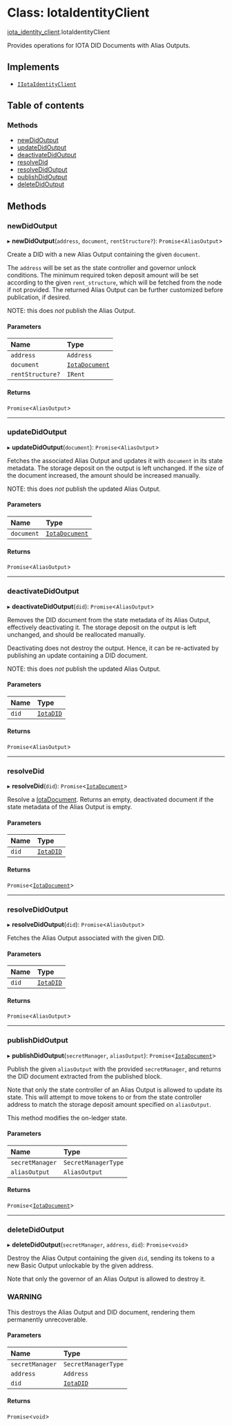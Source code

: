 # Class: IotaIdentityClient

[iota\_identity\_client](../modules/iota_identity_client.md).IotaIdentityClient

Provides operations for IOTA DID Documents with Alias Outputs.

## Implements

- [`IIotaIdentityClient`](../interfaces/identity_wasm.IIotaIdentityClient.md)

## Table of contents

### Methods

- [newDidOutput](iota_identity_client.IotaIdentityClient.md#newdidoutput)
- [updateDidOutput](iota_identity_client.IotaIdentityClient.md#updatedidoutput)
- [deactivateDidOutput](iota_identity_client.IotaIdentityClient.md#deactivatedidoutput)
- [resolveDid](iota_identity_client.IotaIdentityClient.md#resolvedid)
- [resolveDidOutput](iota_identity_client.IotaIdentityClient.md#resolvedidoutput)
- [publishDidOutput](iota_identity_client.IotaIdentityClient.md#publishdidoutput)
- [deleteDidOutput](iota_identity_client.IotaIdentityClient.md#deletedidoutput)

## Methods

### newDidOutput

▸ **newDidOutput**(`address`, `document`, `rentStructure?`): `Promise`\<`AliasOutput`\>

Create a DID with a new Alias Output containing the given `document`.

The `address` will be set as the state controller and governor unlock conditions.
The minimum required token deposit amount will be set according to the given
`rent_structure`, which will be fetched from the node if not provided.
The returned Alias Output can be further customized before publication, if desired.

NOTE: this does *not* publish the Alias Output.

#### Parameters

| Name | Type |
| :------ | :------ |
| `address` | `Address` |
| `document` | [`IotaDocument`](identity_wasm.IotaDocument.md) |
| `rentStructure?` | `IRent` |

#### Returns

`Promise`\<`AliasOutput`\>

___

### updateDidOutput

▸ **updateDidOutput**(`document`): `Promise`\<`AliasOutput`\>

Fetches the associated Alias Output and updates it with `document` in its state metadata.
The storage deposit on the output is left unchanged. If the size of the document increased,
the amount should be increased manually.

NOTE: this does *not* publish the updated Alias Output.

#### Parameters

| Name | Type |
| :------ | :------ |
| `document` | [`IotaDocument`](identity_wasm.IotaDocument.md) |

#### Returns

`Promise`\<`AliasOutput`\>

___

### deactivateDidOutput

▸ **deactivateDidOutput**(`did`): `Promise`\<`AliasOutput`\>

Removes the DID document from the state metadata of its Alias Output,
effectively deactivating it. The storage deposit on the output is left unchanged,
and should be reallocated manually.

Deactivating does not destroy the output. Hence, it can be re-activated by publishing
an update containing a DID document.

NOTE: this does *not* publish the updated Alias Output.

#### Parameters

| Name | Type |
| :------ | :------ |
| `did` | [`IotaDID`](identity_wasm.IotaDID.md) |

#### Returns

`Promise`\<`AliasOutput`\>

___

### resolveDid

▸ **resolveDid**(`did`): `Promise`\<[`IotaDocument`](identity_wasm.IotaDocument.md)\>

Resolve a [IotaDocument](identity_wasm.IotaDocument.md). Returns an empty, deactivated document if the state
metadata of the Alias Output is empty.

#### Parameters

| Name | Type |
| :------ | :------ |
| `did` | [`IotaDID`](identity_wasm.IotaDID.md) |

#### Returns

`Promise`\<[`IotaDocument`](identity_wasm.IotaDocument.md)\>

___

### resolveDidOutput

▸ **resolveDidOutput**(`did`): `Promise`\<`AliasOutput`\>

Fetches the Alias Output associated with the given DID.

#### Parameters

| Name | Type |
| :------ | :------ |
| `did` | [`IotaDID`](identity_wasm.IotaDID.md) |

#### Returns

`Promise`\<`AliasOutput`\>

___

### publishDidOutput

▸ **publishDidOutput**(`secretManager`, `aliasOutput`): `Promise`\<[`IotaDocument`](identity_wasm.IotaDocument.md)\>

Publish the given `aliasOutput` with the provided `secretManager`, and returns
the DID document extracted from the published block.

Note that only the state controller of an Alias Output is allowed to update its state.
This will attempt to move tokens to or from the state controller address to match
the storage deposit amount specified on `aliasOutput`.

This method modifies the on-ledger state.

#### Parameters

| Name | Type |
| :------ | :------ |
| `secretManager` | `SecretManagerType` |
| `aliasOutput` | `AliasOutput` |

#### Returns

`Promise`\<[`IotaDocument`](identity_wasm.IotaDocument.md)\>

___

### deleteDidOutput

▸ **deleteDidOutput**(`secretManager`, `address`, `did`): `Promise`\<`void`\>

Destroy the Alias Output containing the given `did`, sending its tokens to a new Basic Output
unlockable by the given address.

Note that only the governor of an Alias Output is allowed to destroy it.

### WARNING

This destroys the Alias Output and DID document, rendering them permanently unrecoverable.

#### Parameters

| Name | Type |
| :------ | :------ |
| `secretManager` | `SecretManagerType` |
| `address` | `Address` |
| `did` | [`IotaDID`](identity_wasm.IotaDID.md) |

#### Returns

`Promise`\<`void`\>
